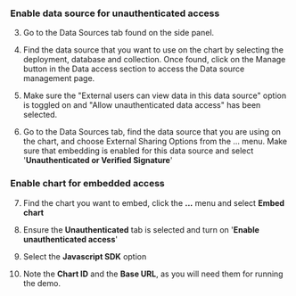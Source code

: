 ### Enable data source for unauthenticated access

3. Go to the Data Sources tab found on the side panel.

4. Find the data source that you want to use on the chart by selecting the deployment, database and collection. Once found, click on the Manage button in the Data access section to access the Data source management page.

5. Make sure the "External users can view data in this data source" option is toggled on and "Allow unauthenticated data access" has been selected.

6. Go to the Data Sources tab, find the data source that you are using on the chart, and choose External Sharing Options from the ... menu. Make sure that embedding is enabled for this data source and select '**Unauthenticated or Verified Signature**'

### Enable chart for embedded access

7. Find the chart you want to embed, click the **...** menu and select **Embed chart**

8. Ensure the **Unauthenticated** tab is selected and turn on '**Enable unauthenticated access**'

9. Select the **Javascript SDK** option

10. Note the **Chart ID** and the **Base URL**, as you will need them for running the demo.